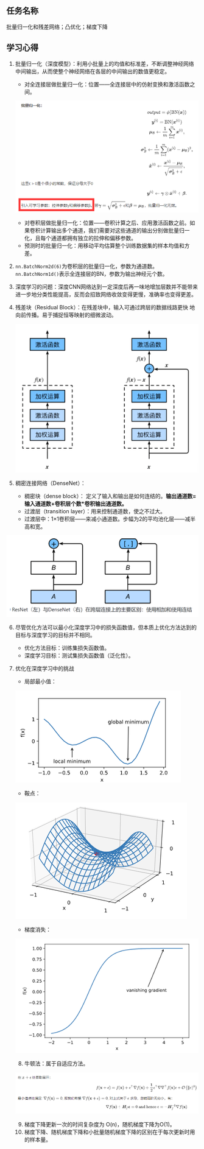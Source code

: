 ## 任务名称 

批量归一化和残差网络；凸优化；梯度下降

## 学习心得

1. 批量归一化（深度模型）：利用小批量上的均值和标准差，不断调整神经网络中间输出，从而使整个神经网络在各层的中间输出的数值更稳定。

   - 对全连接层做批量归一化：位置——全连接层中的仿射变换和激活函数之间。

   ![image-20200224214524404](task06.assets/image-20200224214524404.png)

   - 对卷积层做批量归一化：位置——卷积计算之后、应⽤激活函数之前。如果卷积计算输出多个通道，我们需要对这些通道的输出分别做批量归一化，且每个通道都拥有独立的拉伸和偏移参数。 
   - 预测时的批量归一化：用移动平均估算整个训练数据集的样本均值和方差。

2. `nn.BatchNorm2d(6)`为卷积层的批量归一化，参数为通道数。`nn.BatchNorm1d()`表示全连接层的BN，参数为输出神经元个数。

3. 深度学习的问题：深度CNN网络达到一定深度后再一味地增加层数并不能带来进一步地分类性能提高，反而会招致网络收敛变得更慢，准确率也变得更差。

4. 残差块（Residual Block）：在残差块中，输⼊可通过跨层的数据线路更快 地向前传播。易于捕捉恒等映射的细微波动。

   ![image-20200224214833385](task06.assets/image-20200224214833385.png)

5. 稠密连接网络（DenseNet）：

   - 稠密块（dense block）： 定义了输入和输出是如何连结的。**输出通道数=输入通道数+卷积层个数*卷积输出通道数。**
   - 过渡层（transition layer）：用来控制通道数，使之不过大。
   - 过渡层中：1×1卷积层——来减小通道数。步幅为2的平均池化层——减半高和宽。

![image-20200224214935222](task06.assets/image-20200224214935222.png)

6. 尽管优化方法可以最小化深度学习中的损失函数值，但本质上优化方法达到的目标与深度学习的目标并不相同。

   - 优化方法目标：训练集损失函数值。
   - 深度学习目标：测试集损失函数值（泛化性）。

7. 优化在深度学习中的挑战

   - 局部最小值：

   ![image-20200224215525193](task06.assets/image-20200224215525193.png)

   - 鞍点：

   ![image-20200224215553190](task06.assets/image-20200224215553190.png)

   - 梯度消失：

   ![image-20200224215616146](task06.assets/image-20200224215616146.png)

   8. 牛顿法：属于自适应方法。

   ![image-20200224215912826](task06.assets/image-20200224215912826.png)

   9. 梯度下降更新一次的时间复杂度为 O(n)，随机梯度下降为O(1)。
   10. 梯度下降、随机梯度下降和小批量随机梯度下降的区别在于每次更新时用的样本量。